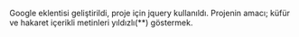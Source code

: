 Google eklentisi geliştirildi, proje için jquery kullanıldı. Projenin amacı; küfür ve hakaret içerikli metinleri yıldızlı(**) göstermek.